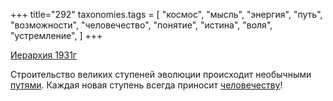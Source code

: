 +++
title="292"
taxonomies.tags = [
 "космос",
 "мысль",
 "энергия",
 "путь",
 "возможности",
 "человечество",
 "понятие",
 "истина",
 "воля",
 "устремление",
]
+++

[Иерархия 1931г](/agni/1931)

Строительство великих ступеней эволюции происходит необычными [путями](/tags/путь). Каждая новая ступень всегда приносит [человечеству](/tags/истина)!   

